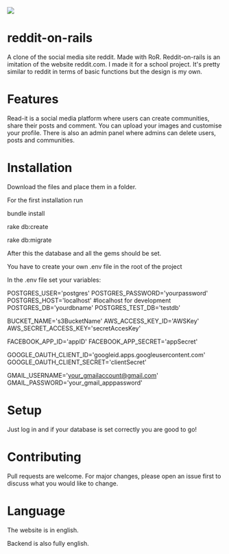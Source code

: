 <img src="https://timjevsenak.eu/siteIcons/logo.jpg">

# reddit-on-rails
A clone of the social media site reddit. Made with RoR. Reddit-on-rails is an imitation of the website reddit.com. I made it for a school project. It's pretty similar to reddit in terms of basic functions but the design is my own.

# Features
Read-it is a social media platform where users can create communities, share their posts and comment. You can upload your images and customise your profile. 
There is also an admin panel where admins can delete users, posts and communities.

# Installation
Download the files and place them in a folder.

For the first installation run

bundle install

rake db:create

rake db:migrate

After this the database and all the gems should be set.

You have to create your own .env file in the root of the project

In the .env file set your variables:

POSTGRES_USER='postgres'
POSTGRES_PASSWORD='yourpassword'
POSTGRES_HOST='localhost' #localhost for development
POSTGRES_DB='yourdbname'
POSTGRES_TEST_DB='testdb'

BUCKET_NAME='s3BucketName'
AWS_ACCESS_KEY_ID='AWSKey'
AWS_SECRET_ACCESS_KEY='secretAccesKey'

FACEBOOK_APP_ID='appID'
FACEBOOK_APP_SECRET='appSecret'

GOOGLE_OAUTH_CLIENT_ID='googleid.apps.googleusercontent.com'
GOOGLE_OAUTH_CLIENT_SECRET='clientSecret'

GMAIL_USERNAME='your_gmailaccount@gmail.com'
GMAIL_PASSWORD='your_gmail_apppassword'

# Setup
Just log in and if your database is set correctly you are good to go!

# Contributing
Pull requests are welcome. For major changes, please open an issue first to discuss what you would like to change.

# Language
The website is in english.

Backend is also fully english.
